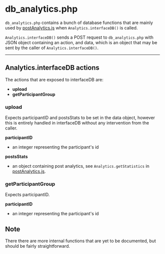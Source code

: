 # db_analytics.php

``db_analytics.php`` contains a bunch of database functions that are mainly
used by [postAnalytics.js][postAnalytics.js] when ``Analytics.interfaceDB()``
is called.

``Analytics.interfaceDB()`` sends a POST request to ``db_analytics.php`` with
JSON object containing an action, and data, which is an object that may be sent
by the caller of ``Analytics.interfaceDB()``.

[postAnalytics.js]: postAnalytics.js.md

---

## Analytics.interfaceDB actions

The actions that are exposed to interfaceDB are:

- **upload**
- **getParticipantGroup**

### upload

Expects participantID and postsStats to be set in the data object, however this
is entirely handled in interfaceDB without any intervention from the caller.

**participantID** 
- an integer representing the participant's id 

**postsStats**
- an object containing post analytics, see ``Analytics.getStatistics`` in
  [postAnalytics.js][postAnalytics.js].

### getParticipantGroup

Expects participantID.

**participantID** 
- an integer representing the participant's id 

## Note

There there are more internal functions that are yet to be documented, but
should be fairly straightforward.

